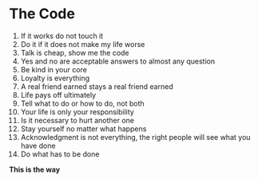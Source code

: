# The Code

1. If it works do not touch it
2. Do it if it does not make my life worse
3. Talk is cheap, show me the code
4. Yes and no are acceptable answers to almost any question
5. Be kind in your core
6. Loyalty is everything
7. A real friend earned stays a real friend earned
8. Life pays off ultimately
9. Tell what to do or how to do, not both
10. Your life is only your responsibility
11. Is it necessary to hurt another one
12. Stay yourself no matter what happens
13. Acknowledgment is not everything, the right people will see what you have done
14. Do what has to be done

**This is the way**